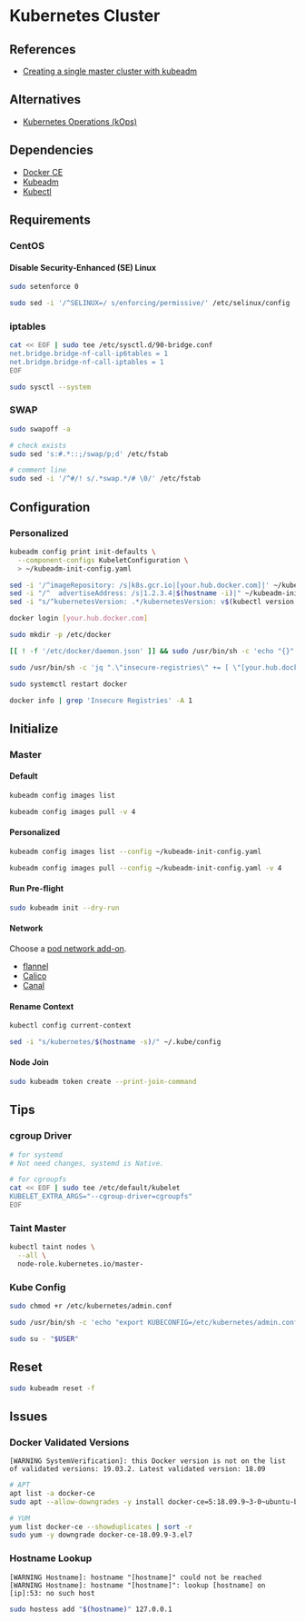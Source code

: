 # Kubernetes Cluster

## References

- [Creating a single master cluster with kubeadm](https://kubernetes.io/docs/setup/independent/create-cluster-kubeadm/)

## Alternatives

- [Kubernetes Operations (kOps)](/kops/README.md)

## Dependencies

- [Docker CE](/docker-ce.md)
- [Kubeadm](/kubeadm.md)
- [Kubectl](/kubectl.md)

## Requirements

### CentOS

#### Disable Security-Enhanced (SE) Linux

```sh
sudo setenforce 0
```

```sh
sudo sed -i '/^SELINUX=/ s/enforcing/permissive/' /etc/selinux/config
```

### iptables

```sh
cat << EOF | sudo tee /etc/sysctl.d/90-bridge.conf
net.bridge.bridge-nf-call-ip6tables = 1
net.bridge.bridge-nf-call-iptables = 1
EOF
```

```sh
sudo sysctl --system
```

### SWAP

```sh
sudo swapoff -a
```

```sh
# check exists
sudo sed 's:#.*::;/swap/p;d' /etc/fstab

# comment line
sudo sed -i '/^#/! s/.*swap.*/# \0/' /etc/fstab
```

## Configuration

### Personalized

```sh
kubeadm config print init-defaults \
  --component-configs KubeletConfiguration \
  > ~/kubeadm-init-config.yaml
```

```sh
sed -i '/^imageRepository: /s|k8s.gcr.io|[your.hub.docker.com]|' ~/kubeadm-init-config.yaml
sed -i "/^  advertiseAddress: /s|1.2.3.4|$(hostname -i)|" ~/kubeadm-init-config.yaml
sed -i "s/^kubernetesVersion: .*/kubernetesVersion: v$(kubectl version --client -o json | jq -r '.clientVersion.gitVersion | gsub("[v]"; "")')/" ~/kubeadm-init-config.yaml
```

```sh
docker login [your.hub.docker.com]
```

```sh
sudo mkdir -p /etc/docker
```

```sh
[[ ! -f '/etc/docker/daemon.json' ]] && sudo /usr/bin/sh -c 'echo "{}" >> /etc/docker/daemon.json'
```

```sh
sudo /usr/bin/sh -c 'jq ".\"insecure-registries\" += [ \"[your.hub.docker.com]\" ]" /etc/docker/daemon.json | sponge /etc/docker/daemon.json'
```

```sh
sudo systemctl restart docker
```

```sh
docker info | grep 'Insecure Registries' -A 1
```

## Initialize

### Master

#### Default

```sh
kubeadm config images list
```

```sh
kubeadm config images pull -v 4
```

#### Personalized

```sh
kubeadm config images list --config ~/kubeadm-init-config.yaml
```

```sh
kubeadm config images pull --config ~/kubeadm-init-config.yaml -v 4
```

#### Run Pre-flight

```sh
sudo kubeadm init --dry-run
```

#### Network

Choose a [pod network add-on](https://kubernetes.io/docs/setup/independent/create-cluster-kubeadm/#pod-network).

- [flannel](/flannel-network.md)
- [Calico](/calico-network.md)
- [Canal](/canal-network.md)

#### Rename Context

```sh
kubectl config current-context
```

```sh
sed -i "s/kubernetes/$(hostname -s)/" ~/.kube/config
```

#### Node Join

```sh
sudo kubeadm token create --print-join-command
```

<!-- ## Examples

### TBD

```sh
kubeadm token list | awk '{ print $1 }' | awk NR==2 > /vagrant/token
```

### TBD

```sh
kubectl run fun -it --rm \
  --image='quay.io/coreos/etcd:v3.3' \
  --restart='Never' \
  -- /bin/sh
``` -->

## Tips

### cgroup Driver

```sh
# for systemd
# Not need changes, systemd is Native.

# for cgroupfs
cat << EOF | sudo tee /etc/default/kubelet
KUBELET_EXTRA_ARGS="--cgroup-driver=cgroupfs"
EOF
```

### Taint Master

```sh
kubectl taint nodes \
  --all \
  node-role.kubernetes.io/master-
```

### Kube Config

```sh
sudo chmod +r /etc/kubernetes/admin.conf
```

```sh
sudo /usr/bin/sh -c 'echo "export KUBECONFIG=/etc/kubernetes/admin.conf" >> /etc/profile.d/kube.sh'
```

```sh
sudo su - "$USER"
```

## Reset

```sh
sudo kubeadm reset -f
```

## Issues

### Docker Validated Versions

```log
[WARNING SystemVerification]: this Docker version is not on the list of validated versions: 19.03.2. Latest validated version: 18.09
```

```sh
# APT
apt list -a docker-ce
sudo apt --allow-downgrades -y install docker-ce=5:18.09.9~3-0~ubuntu-bionic

# YUM
yum list docker-ce --showduplicates | sort -r
sudo yum -y downgrade docker-ce-18.09.9-3.el7
```

### Hostname Lookup

```log
[WARNING Hostname]: hostname "[hostname]" could not be reached
[WARNING Hostname]: hostname "[hostname]": lookup [hostname] on [ip]:53: no such host
```

```sh
sudo hostess add "$(hostname)" 127.0.0.1
```

<!-- #### Could not fetch a Kubernetes version from the internet

```log
Get https://dl.k8s.io/release/stable-1.txt: net/http: request canceled while waiting for connection (Client.Timeout exceeded while awaiting headers)
```

Set HTTP proxy environment. -->

<!-- #### Connection uses proxy

```log
If that is not intended, adjust your proxy settings
```

```sh
export no_proxy="$no_proxy,$(ip route get 1 | awk '{print $NF;exit}')"
export NO_PROXY=$no_proxy
```

```log
For linux environment, persist this configuration on `/etc/profile.d/no-proxy.sh`.
```

```sh
sudo su - "$USER"
``` -->

<!-- #### Kubelet config

```log
failed to load Kubelet config file /var/lib/kubelet/config.yaml, error failed to read kubelet config file "/var/lib/kubelet/config.yaml", error: open /var/lib/kubelet/config.yaml: no such file or directory
```

```sh
sudo kubeadm init
``` -->

<!-- ####

```log
Error: release rancher failed: Internal error occurred: failed calling webhook "issuers.admission.certmanager.k8s.io": Post https://kubernetes.default.svc:443/apis/admission.certmanager.k8s.io/v1beta1/issuers?timeout=30s: x509: certificate is valid for kubernetes.default.svc, not apiserver-loopback-client
```

```sh
export no_proxy=$no_proxy,kubernetes.default.svc
export NO_PROXY=$no_proxy
```

```sh
nslookup kubernetes.default.svc.cluster.local
```

```sh
sudo vim /etc/kubernetes/manifests/kube-apiserver.yaml
```

```sh
sudo systemctl restart kubelet
```

```sh
kubectl get pod -l 'component=kube-apiserver' -o jsonpath='{.items[0].spec.containers[0].env}' -n kube-system
``` -->
